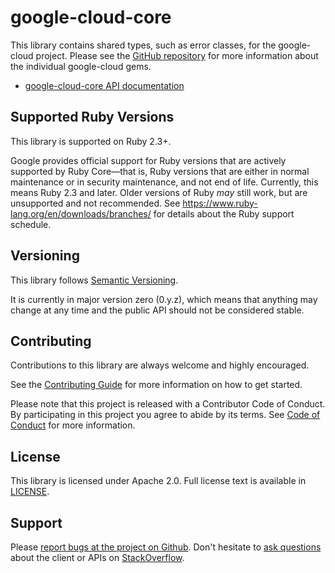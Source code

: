 # google-cloud-core

This library contains shared types, such as error classes, for the google-cloud
project. Please see the [GitHub
repository](https://github.com/GoogleCloudPlatform/google-cloud-ruby) for more
information about the individual google-cloud gems.

- [google-cloud-core API documentation](http://googlecloudplatform.github.io/google-cloud-ruby/docs/google-cloud-core/latest)

## Supported Ruby Versions

This library is supported on Ruby 2.3+.

Google provides official support for Ruby versions that are actively supported
by Ruby Core—that is, Ruby versions that are either in normal maintenance or in
security maintenance, and not end of life. Currently, this means Ruby 2.3 and
later. Older versions of Ruby _may_ still work, but are unsupported and not
recommended. See https://www.ruby-lang.org/en/downloads/branches/ for details
about the Ruby support schedule.

## Versioning

This library follows [Semantic Versioning](http://semver.org/).

It is currently in major version zero (0.y.z), which means that anything may
change at any time and the public API should not be considered stable.

## Contributing

Contributions to this library are always welcome and highly encouraged.

See the [Contributing
Guide](http://googlecloudplatform.github.io/google-cloud-ruby/docs/google-cloud-core/latest/file.CONTRIBUTING)
for more information on how to get started.

Please note that this project is released with a Contributor Code of Conduct. By
participating in this project you agree to abide by its terms. See [Code of
Conduct](http://googlecloudplatform.github.io/google-cloud-ruby/docs/google-cloud-core/latest/file.CODE_OF_CONDUCT)
for more information.

## License

This library is licensed under Apache 2.0. Full license text is available in
[LICENSE](http://googlecloudplatform.github.io/google-cloud-ruby/docs/google-cloud-core/latest/file.LICENSE).

## Support

Please [report bugs at the project on
Github](https://github.com/GoogleCloudPlatform/google-cloud-ruby/issues). Don't
hesitate to [ask
questions](http://stackoverflow.com/questions/tagged/google-cloud-platform+ruby)
about the client or APIs on [StackOverflow](http://stackoverflow.com).
